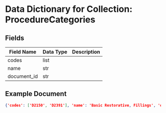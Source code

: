 # Data Dictionary for Collection: ProcedureCategories
## Fields
| Field Name | Data Type | Description |
|------------|-----------|-------------|
| codes | list | |
| name | str | |
| document_id | str | |

## Example Document
```json
{'codes': ['D2150', 'D2391'], 'name': 'Basic Restorative, Fillings', 'document_id': '3JTowvp0nekx2Xk4BDr1'}
```

